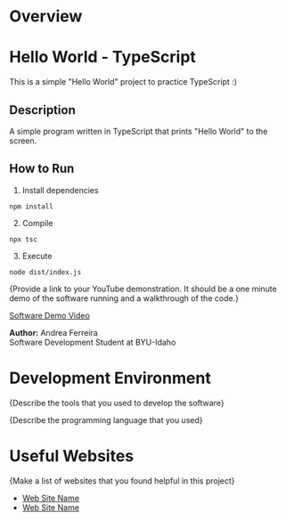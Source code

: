# Overview

# Hello World - TypeScript

This is a simple "Hello World" project to practice TypeScript :)

## Description
A simple program written in TypeScript that prints "Hello World" to the screen.

## How to Run
1. Install dependencies  

`npm install`

2. Compile  

`npx tsc`

3. Execute  

`node dist/index.js`

{Provide a link to your YouTube demonstration.  It should be a one minute demo of the software running and a walkthrough of the code.}

[Software Demo Video](http://youtube.link.goes.here)

**Author:** Andrea Ferreira  
Software Development Student at BYU-Idaho

# Development Environment

{Describe the tools that you used to develop the software}

{Describe the programming language that you used}

# Useful Websites

{Make a list of websites that you found helpful in this project}
* [Web Site Name](http://url.link.goes.here)
* [Web Site Name](http://url.link.goes.here)